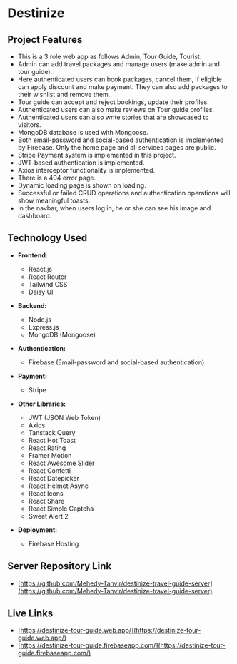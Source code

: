 # Destinize

## Project Features

- This is a 3 role web app as follows Admin, Tour Guide, Tourist.
- Admin can add travel packages and manage users (make admin and tour guide).
- Here authenticated users can book packages, cancel them, if eligible can apply discount and make payment. They can also add packages to their wishlist and remove them.
- Tour guide can accept and reject bookings, update their profiles.
- Authenticated users can also make reviews on Tour guide profiles.
- Authenticated users can also write stories that are showcased to visitors.
- MongoDB database is used with Mongoose.
- Both email-password and social-based authentication is implemented by Firebase. Only the home page and all services pages are public.
- Stripe Payment system is implemented in this project.
- JWT-based authentication is implemented.
- Axios interceptor functionality is implemented.
- There is a 404 error page.
- Dynamic loading page is shown on loading.
- Successful or failed CRUD operations and authentication operations will show meaningful toasts.
- In the navbar, when users log in, he or she can see his image and dashboard.

## Technology Used

- **Frontend:**

  - React.js
  - React Router
  - Tailwind CSS
  - Daisy UI

- **Backend:**

  - Node.js
  - Express.js
  - MongoDB (Mongoose)

- **Authentication:**

  - Firebase (Email-password and social-based authentication)

- **Payment:**

  - Stripe

- **Other Libraries:**

  - JWT (JSON Web Token)
  - Axios
  - Tanstack Query
  - React Hot Toast
  - React Rating
  - Framer Motion
  - React Awesome Slider
  - React Confetti
  - React Datepicker
  - React Helmet Async
  - React Icons
  - React Share
  - React Simple Captcha
  - Sweet Alert 2

- **Deployment:**

  - Firebase Hosting

## Server Repository Link

- [https://github.com/Mehedy-Tanvir/destinize-travel-guide-server](https://github.com/Mehedy-Tanvir/destinize-travel-guide-server)

## Live Links

- [https://destinize-tour-guide.web.app/](https://destinize-tour-guide.web.app/)
- [https://destinize-tour-guide.firebaseapp.com/](https://destinize-tour-guide.firebaseapp.com/)
